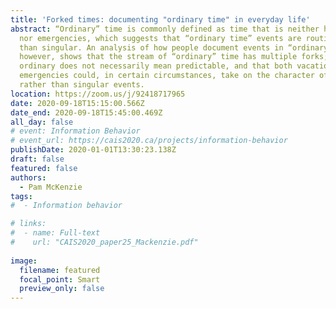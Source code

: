 ```yaml
---
title: 'Forked times: documenting "ordinary time" in everyday life'
abstract: “Ordinary” time is commonly defined as time that is neither holidays
  nor emergencies, which suggests that “ordinary time” events are routine rather
  than singular. An analysis of how people document events in “ordinary” time,
  however, shows that the stream of “ordinary” time has multiple forks; that
  ordinary does not necessarily mean predictable, and that both vacations and
  emergencies could, in certain circumstances, take on the character of routine
  rather than singular events.
location: https://zoom.us/j/92418717965
date: 2020-09-18T15:15:00.566Z
date_end: 2020-09-18T15:45:00.469Z
all_day: false
# event: Information Behavior
# event_url: https://cais2020.ca/projects/information-behavior
publishDate: 2020-01-01T13:30:23.138Z
draft: false
featured: false
authors:
  - Pam McKenzie
tags:
#  - Information behavior

# links:
#  - name: Full-text
#    url: "CAIS2020_paper25_Mackenzie.pdf"
    
image:
  filename: featured
  focal_point: Smart
  preview_only: false
---
```

